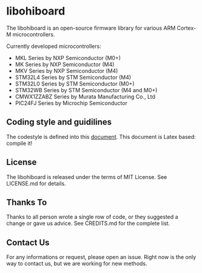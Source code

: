 # libohiboard

The libohiboard is an open-source firmware library for various ARM Cortex-M microcontrollers.

Currently developed microcontrollers:
* MKL Series by NXP Semiconductor (M0+)
* MK Series by NXP Semiconductor (M4)
* MKV Series by NXP Semiconductor (M4)
* STM32L4 Series by STM Semiconductor (M4)
* STM32L0 Series by STM Semiconductor (M0+)
* STM32WB Series by STM Semiconductor (M4 and M0+)
* CMWX1ZZABZ Series by Murata Manufacturing Co., Ltd
* PIC24FJ Series by Microchip Semiconductor

## Coding style and guidilines

The codestyle is defined into this [document](https://github.com/ohilab/codestyle).
This document is Latex based: compile it!

## License 

The libohiboard is released under the terms of MIT License.
See LICENSE.md for details.

## Thanks To

Thanks to all person wrote a single row of code, or they suggested a change or gave us advice.
See CREDITS.md for the complete list.

## Contact Us

For any informations or request, please open an issue.
Right now is the only way to contact us, but we are working for new methods.
